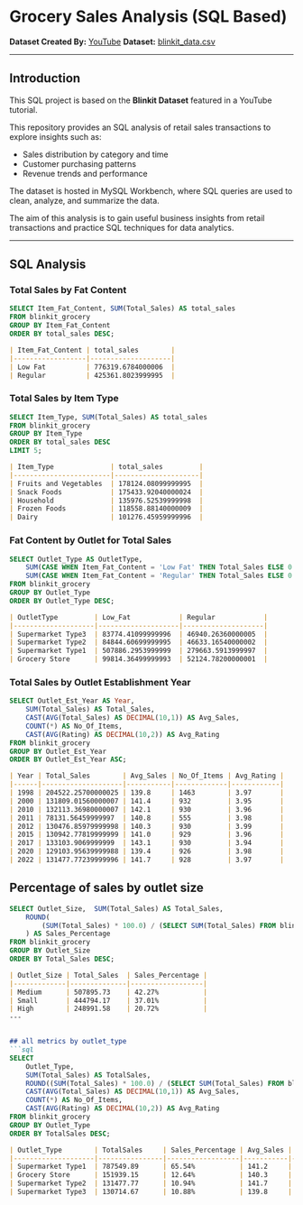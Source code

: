# Grocery Sales Analysis (SQL Based)

**Dataset Created By:** [YouTube](https://www.youtube.com/@datatutorials1)
**Dataset:** [blinkit_data.csv](https://drive.google.com/drive/folders/1VYDaziCCvS9sEeMpF9OfdfGG17U0Ajmb)

---

## Introduction  

This SQL project is based on the **Blinkit Dataset** featured in a YouTube tutorial.  

This repository provides an SQL analysis of retail sales transactions to explore insights such as:  
- Sales distribution by category and time  
- Customer purchasing patterns  
- Revenue trends and performance  

The dataset is hosted in MySQL Workbench, where SQL queries are used to clean, analyze, and summarize the data.  

The aim of this analysis is to gain useful business insights from retail transactions and practice SQL techniques for data analytics.  

---

## SQL Analysis

### Total Sales by Fat Content  

```sql
SELECT Item_Fat_Content, SUM(Total_Sales) AS total_sales
FROM blinkit_grocery
GROUP BY Item_Fat_Content
ORDER BY total_sales DESC;
```

```md
| Item_Fat_Content | total_sales        | 
|------------------|--------------------|
| Low Fat          | 776319.6784000006  | 
| Regular          | 425361.8023999995  | 
```

### Total Sales by Item Type
```sql
SELECT Item_Type, SUM(Total_Sales) AS total_sales
FROM blinkit_grocery
GROUP BY Item_Type
ORDER BY total_sales DESC
LIMIT 5;
```

```md
| Item_Type              | total_sales         | 
|------------------------|---------------------|
| Fruits and Vegetables  | 178124.08099999995  | 
| Snack Foods            | 175433.92040000024  | 
| Household              | 135976.52539999998  | 
| Frozen Foods           | 118558.88140000009  |
| Dairy                  | 101276.45959999996  |
```

### Fat Content by Outlet for Total Sales
```sql
SELECT Outlet_Type AS OutletType,
    SUM(CASE WHEN Item_Fat_Content = 'Low Fat' THEN Total_Sales ELSE 0 END) AS Low_Fat,
    SUM(CASE WHEN Item_Fat_Content = 'Regular' THEN Total_Sales ELSE 0 END) AS Regular
FROM blinkit_grocery
GROUP BY Outlet_Type
ORDER BY Outlet_Type DESC;
```

```md
| OutletType         | Low_Fat            | Regular            |
|--------------------|--------------------|--------------------|
| Supermarket Type3  | 83774.41099999996  | 46940.26360000005  |
| Supermarket Type2  | 84844.60699999995  | 46633.16540000002  |
| Supermarket Type1  | 507886.2953999999  | 279663.5913999997  |
| Grocery Store      | 99814.36499999993  | 52124.78200000001  |
```

###  Total Sales by Outlet Establishment Year
```sql
SELECT Outlet_Est_Year AS Year,
    SUM(Total_Sales) AS Total_Sales,
	CAST(AVG(Total_Sales) AS DECIMAL(10,1)) AS Avg_Sales,
    COUNT(*) AS No_Of_Items,
    CAST(AVG(Rating) AS DECIMAL(10,2)) AS Avg_Rating
FROM blinkit_grocery
GROUP BY Outlet_Est_Year
ORDER BY Outlet_Est_Year ASC;
```

```md
| Year | Total_Sales        | Avg_Sales | No_Of_Items | Avg_Rating |
|------|--------------------|-----------|-------------|------------|
| 1998 | 204522.25700000025 | 139.8     | 1463        | 3.97       |
| 2000 | 131809.01560000007 | 141.4     | 932         | 3.95       |
| 2010 | 132113.36980000007 | 142.1     | 930         | 3.96       |
| 2011 | 78131.56459999997  | 140.8     | 555         | 3.98       |
| 2012 | 130476.85979999998 | 140.3     | 930         | 3.99       |
| 2015 | 130942.77819999999 | 141.0     | 929         | 3.96       |
| 2017 | 133103.9069999999  | 143.1     | 930         | 3.94       |
| 2020 | 129103.95639999988 | 139.4     | 926         | 3.98       |
| 2022 | 131477.77239999996 | 141.7     | 928         | 3.97       |
```

## Percentage of sales by outlet size
```sql
SELECT Outlet_Size,  SUM(Total_Sales) AS Total_Sales, 
    ROUND(
        (SUM(Total_Sales) * 100.0) / (SELECT SUM(Total_Sales) FROM blinkit_grocery), 2 
    ) AS Sales_Percentage
FROM blinkit_grocery
GROUP BY Outlet_Size
ORDER BY Total_Sales DESC;
```
 
```md
| Outlet_Size | Total_Sales  | Sales_Percentage |
|-------------|--------------|------------------|
| Medium      | 507895.73    | 42.27%           |
| Small       | 444794.17    | 37.01%           |
| High        | 248991.58    | 20.72%           |
---


## all metrics by outlet_type
```sql
SELECT 
    Outlet_Type,         
    SUM(Total_Sales) AS TotalSales,        
    ROUND((SUM(Total_Sales) * 100.0) / (SELECT SUM(Total_Sales) FROM blinkit_grocery), 2) AS Sales_Percentage,        
    CAST(AVG(Total_Sales) AS DECIMAL(10,1)) AS Avg_Sales,        
    COUNT(*) AS No_Of_Items,        
    CAST(AVG(Rating) AS DECIMAL(10,2)) AS Avg_Rating 
FROM blinkit_grocery 
GROUP BY Outlet_Type 
ORDER BY TotalSales DESC;
```

```md
| Outlet_Type        | TotalSales     | Sales_Percentage | Avg_Sales | No_Of_Items | Avg_Rating |
|--------------------|----------------|------------------|-----------|-------------|------------|
| Supermarket Type1  | 787549.89      | 65.54%           | 141.2     | 5577        | 3.96       |
| Grocery Store      | 151939.15      | 12.64%           | 140.3     | 1083        | 3.99       |
| Supermarket Type2  | 131477.77      | 10.94%           | 141.7     | 928         | 3.97       |
| Supermarket Type3  | 130714.67      | 10.88%           | 139.8     | 935         | 3.95       |  
```
